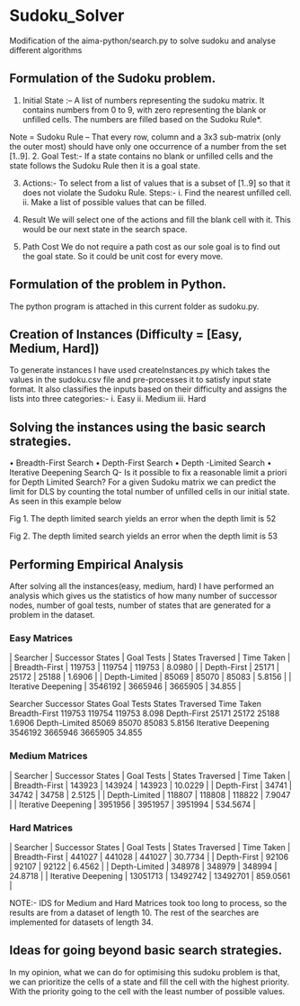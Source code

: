 # Sudoku_Solver
Modification of the aima-python/search.py to solve sudoku and analyse different algorithms
## Formulation of the Sudoku problem.

1.	Initial State :– 
A list of numbers representing the sudoku matrix. It contains numbers from 0 to 9, with zero representing the blank or unfilled cells. The numbers are filled based on the Sudoku Rule*.

Note = Sudoku Rule – That every row, column and a 3x3 sub-matrix (only the outer most) should have only one occurrence of a number from the set [1..9].
2.	Goal Test:-
If a state contains no blank or unfilled cells and the state follows the Sudoku Rule then it is a goal state.

3.	Actions:-
To select from a list of values that is a subset of [1..9] so that it does not violate the Sudoku Rule.
Steps:-
i.	Find the nearest unfilled cell.
ii.	Make a list of possible values that can be filled.

4.	Result
We will select one of the actions and fill the blank cell with it. This would be our next state in the search space.

5.	Path Cost
We do not require a path cost as our sole goal is to find out the goal state.
So it could be unit cost for every move.



## Formulation of the problem in Python.

The python program is attached in this current folder as sudoku.py.

## Creation of Instances (Difficulty = [Easy, Medium, Hard])
To generate instances I have used createInstances.py which takes the values in the sudoku.csv file and pre-processes it to satisfy input state format. It also classifies the inputs based on their difficulty and assigns the lists into three categories:-
i.	Easy
ii.	Medium
iii.	Hard


## Solving the instances using the basic search strategies.
•	Breadth-First Search
•	Depth-First Search
•	Depth
-Limited Search
•	Iterative Deepening Search
Q- Is it possible to fix a reasonable limit a priori for Depth Limited Search?
For a given Sudoku matrix we can predict the limit for DLS by counting the total number of unfilled cells in our initial state. As seen in this example below 

 
Fig 1. The depth limited search yields an error when the depth limit is 52

 
Fig 2. The depth limited search yields an error when the depth limit is 53



## Performing Empirical Analysis
After solving all the instances(easy, medium, hard) I have performed an analysis which gives us the statistics of how many number of successor nodes, number of goal tests, number of states that are generated for a problem in the dataset.

### Easy Matrices
|   Searcher          |	Successor States | Goal Tests	| States Traversed	| Time Taken |
|  Breadth-First      |	     119753      |	   119754  |	      119753     |	   8.0980  |
| 	Depth-First        |       25171      |     25172  |        25188     |	   1.6906  |
| 	Depth-Limited      |       85069      |     85070 	|        85083    	|    5.8156  |
| Iterative Deepening	|     3546192	     |   3665946 	|      3665905    	|   34.855   |

Searcher	Successor States	Goal Tests	States Traversed	Time Taken
Breadth-First	119753	119754	119753	8.098
Depth-First	25171	25172	25188	1.6906
Depth-Limited	85069	85070	85083	5.8156
Iterative Deepening	3546192	3665946	3665905	34.855



### Medium Matrices
|   Searcher          |	Successor States | Goal Tests	| States Traversed	| Time Taken |
|  Breadth-First      |	     143923      |	   143924  |	      143923     |	  10.0229  |
| 	Depth-First        |       34741      |     34742  |        34758     |	   2.5125  |
| 	Depth-Limited      |      118807      |    118808 	|       118822    	|    7.9047  |
| Iterative Deepening	|     3951956	     |   3951957 	|      3951994    	|  534.5674  |



### Hard Matrices

|   Searcher          |	Successor States | Goal Tests	| States Traversed	| Time Taken |
|  Breadth-First      |	     441027      |	   441028  |	      441027     |	  30.7734  |
| 	Depth-First        |       92106      |     92107  |        92122     |	   6.4562  |
| 	Depth-Limited      |      348978      |    348979 	|       348994    	|   24.8718  |
| Iterative Deepening	|    13051713	     |  13492742 	|     13492701    	|  859.0561  |

NOTE:- IDS for Medium and Hard Matrices took too long to process, so the results are from a dataset of length 10. The rest of the searches are implemented for datasets  of length 34.







## Ideas for going beyond basic search strategies.
In my opinion, what we can do for optimising this sudoku problem is that, we can prioritize the cells of a state and fill the cell with the highest priority. With the priority going to the cell with the least number of possible values.



